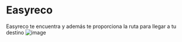 # Easyreco
Easyreco te encuentra y además te proporciona la ruta  para llegar a tu destino
![image](https://user-images.githubusercontent.com/21248170/37885722-3dd51e9a-308d-11e8-8d34-de36e520cb53.png)
